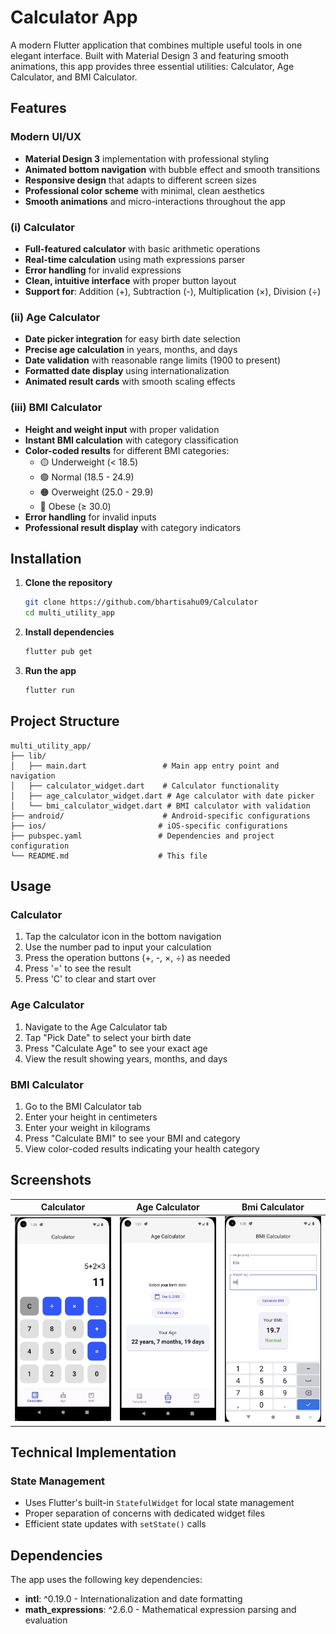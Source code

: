 # Calculator App

A modern Flutter application that combines multiple useful tools in one elegant interface. Built with Material Design 3 and featuring smooth animations, this app provides three essential utilities: Calculator, Age Calculator, and BMI Calculator.

## Features

### Modern UI/UX
- **Material Design 3** implementation with professional styling
- **Animated bottom navigation** with bubble effect and smooth transitions
- **Responsive design** that adapts to different screen sizes
- **Professional color scheme** with minimal, clean aesthetics
- **Smooth animations** and micro-interactions throughout the app

### (i) Calculator
- **Full-featured calculator** with basic arithmetic operations
- **Real-time calculation** using math expressions parser
- **Error handling** for invalid expressions
- **Clean, intuitive interface** with proper button layout
- **Support for**: Addition (+), Subtraction (-), Multiplication (×), Division (÷)

### (ii) Age Calculator
- **Date picker integration** for easy birth date selection
- **Precise age calculation** in years, months, and days
- **Date validation** with reasonable range limits (1900 to present)
- **Formatted date display** using internationalization
- **Animated result cards** with smooth scaling effects

### (iii) BMI Calculator
- **Height and weight input** with proper validation
- **Instant BMI calculation** with category classification
- **Color-coded results** for different BMI categories:
  - 🟡 Underweight (< 18.5)
  - 🟢 Normal (18.5 - 24.9)
  - 🟠 Overweight (25.0 - 29.9)
  - 🔴 Obese (≥ 30.0)
- **Error handling** for invalid inputs
- **Professional result display** with category indicators

## Installation

1. **Clone the repository**
   ```bash
   git clone https://github.com/bhartisahu09/Calculator
   cd multi_utility_app
   ```

2. **Install dependencies**
   ```bash
   flutter pub get
   ```

3. **Run the app**
   ```bash
   flutter run
   ```

## Project Structure

```
multi_utility_app/
├── lib/
│   ├── main.dart                 # Main app entry point and navigation
│   ├── calculator_widget.dart    # Calculator functionality
│   ├── age_calculator_widget.dart # Age calculator with date picker
│   └── bmi_calculator_widget.dart # BMI calculator with validation
├── android/                      # Android-specific configurations
├── ios/                         # iOS-specific configurations
├── pubspec.yaml                 # Dependencies and project configuration
└── README.md                    # This file
```

## Usage

### Calculator
1. Tap the calculator icon in the bottom navigation
2. Use the number pad to input your calculation
3. Press the operation buttons (+, -, ×, ÷) as needed
4. Press '=' to see the result
5. Press 'C' to clear and start over

### Age Calculator
1. Navigate to the Age Calculator tab
2. Tap "Pick Date" to select your birth date
3. Press "Calculate Age" to see your exact age
4. View the result showing years, months, and days

### BMI Calculator
1. Go to the BMI Calculator tab
2. Enter your height in centimeters
3. Enter your weight in kilograms
4. Press "Calculate BMI" to see your BMI and category
5. View color-coded results indicating your health category

## Screenshots

| Calculator | Age Calculator | Bmi Calculator |
|:---:|:---:|:---:|
|<img src="assets/screenshots/calculator.png" width="300"> | <img src="assets/screenshots/age_calculator.png" width="300"> | <img src="assets/screenshots/bmi_calculator.png" width="300"> |

## Technical Implementation

### State Management
- Uses Flutter's built-in `StatefulWidget` for local state management
- Proper separation of concerns with dedicated widget files
- Efficient state updates with `setState()` calls

## Dependencies

The app uses the following key dependencies:

- **intl**: ^0.19.0 - Internationalization and date formatting
- **math_expressions**: ^2.6.0 - Mathematical expression parsing and evaluation
